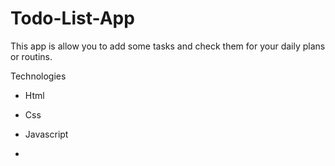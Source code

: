 # Todo-List-App
This app is allow you to add some tasks and check them for your daily plans or routins. 

Technologies

- Html
- Css
- Javascript

- 
